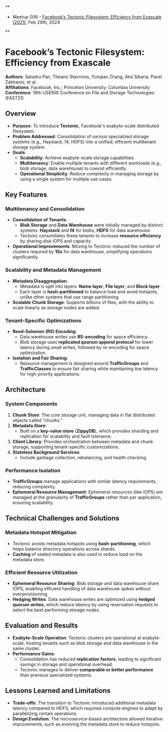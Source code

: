 **

- Meetup 006 - [Facebook’s Tectonic Filesystem: Efficiency from Exascale (2021)](https://www.usenix.org/system/files/fast21-pan.pdf), Feb 29th, 2024
    

**


# Facebook’s Tectonic Filesystem: Efficiency from Exascale

**Authors**: Satadru Pan, Theano Stavrinos, Yunqiao Zhang, Atul Sikaria, Pavel Zakharov, et al.  
**Affiliations**: Facebook, Inc.; Princeton University; Columbia University  
**Conference**: 19th USENIX Conference on File and Storage Technologies (FAST21)

## Overview

- **Purpose**: To introduce **Tectonic**, Facebook's exabyte-scale distributed filesystem.
- **Problem Addressed**: Consolidation of various specialized storage systems (e.g., Haystack, f4, HDFS) into a unified, efficient multitenant storage system.
- **Goals**:
    - **Scalability**: Achieve exabyte-scale storage capabilities.
    - **Multitenancy**: Enable multiple tenants with different workloads (e.g., blob storage, data warehouse) to coexist efficiently.
    - **Operational Simplicity**: Reduce complexity in managing storage by using a single system for multiple use cases.

## Key Features

### Multitenancy and Consolidation

- **Consolidation of Tenants**:
    - **Blob Storage** and **Data Warehouse** were initially managed by distinct systems: **Haystack** and **f4** for blobs, **HDFS** for data warehouse.
    - Tectonic consolidates these tenants to increase **resource efficiency** by sharing disk IOPS and capacity.
- **Operational Improvements**: Moving to Tectonic reduced the number of clusters required by **10x** for data warehouse, simplifying operations significantly.

### Scalability and Metadata Management

- **Metadata Disaggregation**:
    - Metadata is split into layers: **Name layer**, **File layer**, and **Block layer**.
    - Each layer is **hash-partitioned** to balance load and avoid hotspots, unlike other systems that use range partitioning.
- **Scalable Chunk Storage**: Supports billions of files, with the ability to scale linearly as storage nodes are added.

### Tenant-Specific Optimizations

- **Reed-Solomon (RS) Encoding**:
    - Data warehouse writes use **RS-encoding** for space efficiency.
    - Blob storage uses **replicated quorum append protocol** for lower latency during small writes, followed by re-encoding for space optimization.
- **Isolation and Fair Sharing**:
    - Resource management is designed around **TrafficGroups** and **TrafficClasses** to ensure fair sharing while maintaining low latency for high-priority applications.

## Architecture

### System Components

1. **Chunk Store**: The core storage unit, managing data in flat distributed objects called "chunks."
2. **Metadata Store**:
    - Built on a **key-value store** (**ZippyDB**), which provides sharding and replication for scalability and fault tolerance.
3. **Client Library**: Provides orchestration between metadata and chunk storage, supporting tenant-specific customizations.
4. **Stateless Background Services**:
    - Include garbage collection, rebalancing, and health checking.

### Performance Isolation

- **TrafficGroups** manage applications with similar latency requirements, reducing complexity.
- **Ephemeral Resource Management**: Ephemeral resources (like IOPS) are managed at the granularity of **TrafficGroups** rather than per application, ensuring scalability.

## Technical Challenges and Solutions

### Metadata Hotspot Mitigation

- Tectonic avoids metadata hotspots using **hash-partitioning**, which helps balance directory operations across shards.
- **Caching** of sealed metadata is also used to reduce load on the metadata store.

### Efficient Resource Utilization

- **Ephemeral Resource Sharing**: Blob storage and data warehouse share IOPS, enabling efficient handling of data warehouse spikes without overprovisioning.
- **Hedging Writes**: Data warehouse writes are optimized using **hedged quorum writes**, which reduce latency by using reservation requests to select the best-performing storage nodes.

## Evaluation and Results

- **Exabyte-Scale Operation**: Tectonic clusters are operational at exabyte-scale, hosting tenants such as blob storage and data warehouse in the same cluster.
- **Performance Gains**:
    - Consolidation has reduced **replication factors**, leading to significant savings in storage and operational overhead.
    - Tectonic manages to deliver **comparable or better performance** than previous specialized systems.

## Lessons Learned and Limitations

- **Trade-offs**: The transition to Tectonic introduced additional metadata latency compared to HDFS, which required compute engines to adapt by parallelizing certain operations.
- **Design Evolution**: The microservice-based architecture allowed iterative improvements, such as evolving the metadata store to reduce hotspots.